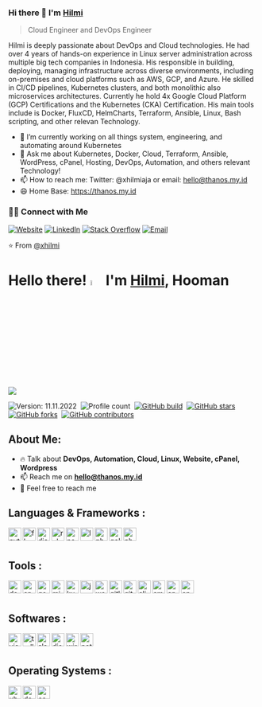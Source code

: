 
### Hi there 👋 I'm [Hilmi](https://thanos.my.id)
> Cloud Engineer and DevOps Engineer


<div>
<p>
Hilmi is deeply passionate about DevOps and Cloud technologies. He had over 4 years of hands-on experience in Linux server administration across multiple big tech companies in Indonesia. His responsible in building, deploying, managing infrastructure across diverse environments, including on-premises and cloud platforms such as AWS, GCP, and Azure. He skilled in CI/CD pipelines, Kubernetes clusters, and both monolithic also microservices architectures. Currently he hold 4x Google Cloud Platform (GCP) Certifications and the Kubernetes (CKA) Certification. His main tools include is Docker, FluxCD, HelmCharts, Terraform, Ansible, Linux, Bash scripting, and other relevan Technology.
     
- 🔭 I’m currently working on all things system, engineering, and automating around Kubernetes 
- 💬 Ask me about Kubernetes, Docker, Cloud, Terraform, Ansible, WordPress, cPanel, Hosting, DevOps, Automation, and others relevant Technology!
- 📫 How to reach me: Twitter: @xhilmiaja or email: hello@thanos.my.id
- 😄 Home Base: https://thanos.my.id
</p>
</div>


<h3> 🤝🏻 Connect with Me </h3>

<p align="left">
<a href="https://thanos.my.id" target="_blank"><img alt="Website" src="https://img.shields.io/badge/Website-thanos.my.id-blue?style=flat&logo=google-chrome"></a>
<a href="https://www.linkedin.com/in/xhilmi" target="_blank"><img alt="LinkedIn" src="https://img.shields.io/badge/LinkedIn-@xhilmi-blue?style=flat&logo=linkedin"></a>
<a href="https://twitter.com/xhilmiaja" target="_blank"><img alt="Stack Overflow" src="https://img.shields.io/twitter/follow/xhilmiaja?style=social"></a>
<a href="mailto:hello@thanos.my.id"><img alt="Email" src="https://img.shields.io/badge/Email-hello@thanos.my.id-blue?style=flat&logo=gmail"></a>
</p>


⭐️ From [@xhilmi](https://github.com/xhilmi)



# Hello there! <a href="https://hilmiafifi.com" target="_blank"><img src="https://media.giphy.com/media/hvRJCLFzcasrR4ia7z/giphy.gif" width="5%"></a> I'm [Hilmi](https://github.com/xhilmi), Hooman

![](https://raw.githubusercontent.com/xhilmi/xhilmi/master/image.png)

![Version: 11.11.2022](https://img.shields.io/badge/Version-11.11.2022-informational?color=orange)&nbsp;
![Profile count](https://komarev.com/ghpvc/?username=xhilmi&color=red&style=flat&label=Profile+Views)&nbsp;
[![GitHub build](https://img.shields.io/circleci/project/github/badges/shields/master)](https://github.com/xhilmi)&nbsp;
[![GitHub stars](https://img.shields.io/github/stars/themlphdstudent/awesome-github-profile-readme-templates.svg?logo=github&color=blueviolet&label=Stars)](https://github.com/xhilmi)&nbsp;
[![GitHub forks](https://img.shields.io/github/forks/themlphdstudent/awesome-github-profile-readme-templates.svg?logo=github&color=pink&label=Forks)](https://github.com/xhilmi)&nbsp;
[![GitHub contributors](https://img.shields.io/github/contributors/themlphdstudent/awesome-github-profile-readme-templates.svg?logo=github&color=blue&label=Contributors)](https://github.com/xhilmi)&nbsp;

## About Me:
- 🔥 Talk about **DevOps, Automation, Cloud, Linux, Website, cPanel, Wordpress**&nbsp;
- 📫 Reach me on **hello@thanos.my.id**&nbsp;
- 🍵 Feel free to reach me&nbsp;

## Languages & Frameworks :
<a href="https://python.org" target="_blank"> <img align="left" alt="python" width="26px" src="https://cdn.simpleicons.org/python"> </a>&nbsp;
<a href="https://flask.palletsprojects.com" target="_blank"> <img align="left" alt="flask" width="26px" src="https://cdn.simpleicons.org/flask"> </a>&nbsp;
<a href="https://djangoproject.com" target="_blank"> <img align="left" alt="django" width="26px" src="https://cdn.simpleicons.org/django"> </a>&nbsp;
<a href="https://ruby-lang.org/en" target="_blank"> <img align="left" alt="ruby" width="26px" src="https://cdn.simpleicons.org/ruby"> </a>&nbsp;
<a href="https://nodejs.org" target="_blank"> <img align="left" alt="nodejs" width="26px" src="https://cdn.simpleicons.org/nodedotjs"> </a>&nbsp;
<a href="https://laravel.com" target="_blank"> <img align="left" alt="laravel" width="26px" src="https://cdn.simpleicons.org/laravel"> </a>&nbsp;
<a href="https://www.gnu.org/software/bash" target="_blank"> <img align="left" alt="php" width="26px" src="https://cdn.simpleicons.org/gnubash"> </a>&nbsp;
<a href="https://go.dev" target="_blank"> <img align="left" alt="golang" width="26px" src="https://cdn.simpleicons.org/go"> </a>&nbsp;
<a href="https://php.net" target="_blank"> <img align="left" alt="php" width="26px" src="https://cdn.simpleicons.org/php"> </a>&nbsp;
<br><br>

## Tools :
<a href="https://docker.com" target="_blank"><img align="left" alt="docker" width="26px" src="https://cdn.simpleicons.org/docker"> </a>&nbsp;
<a href="https://ansible.com" target="_blank"><img align="left" alt="ansible" width="26px" src="https://cdn.simpleicons.org/ansible"> </a>&nbsp;
<a href="https://cloud.google.com" target="_blank"> <img align="left" alt="google cloud platform" width="26px" src="https://cdn.simpleicons.org/googlecloud"> </a>&nbsp;
<a href="https://azure.microsoft.com" target="_blank"> <img align="left" alt="microsoft azure" width="26px" src="https://cdn.simpleicons.org/microsoftazure"> </a>&nbsp;
<a href="https://kubernetes.io" target="_blank"> <img align="left" alt="kubernetes" width="26px" src="https://cdn.simpleicons.org/kubernetes"> </a>&nbsp;
<a href="https://jenkins.io" target="_blank"> <img align="left" alt="jenkins" width="26px" src="https://cdn.simpleicons.org/jenkins"> </a>&nbsp;
<a href="https://wordpress.org" target="_blank"> <img align="left" alt="wordpress" width="26px" src="https://cdn.simpleicons.org/wordpress"> </a>&nbsp;&nbsp;
<a href="https://gitlab.com" target="_blank"> <img align="left" alt="gitlab" width="26px" src="https://cdn.simpleicons.org/gitlab"> </a>&nbsp;
<a href="https://github.com" target="_blank"> <img align="left" alt="github" width="26px" src="https://cdn.simpleicons.org/github"> </a>&nbsp;
<a href="https://alibabacloud.com" target="_blank"> <img align="left" alt="alibaba cloud" width="26px" src="https://cdn.simpleicons.org/alibabacloud"> </a>&nbsp;
<a href="https://aws.amazon.com" target="_blank"> <img align="left" alt="amazon web services" width="26px" src="https://cdn.simpleicons.org/amazonaws"> </a>&nbsp;
<a href="https://cpanel.net" target="_blank"> <img align="left" alt="cpanel" width="26px" src="https://cdn.simpleicons.org/cpanel"> </a>&nbsp;
<a href="https://www.terraform.io/" target="_blank"> <img align="left" alt="cpanel" width="26px" src="https://cdn.simpleicons.org/terraform"> </a>&nbsp;
<br><br>

## Softwares :
<a href="https://code.visualstudio.com" target="_blank"> <img align="left" alt="visual studio code" width="26px" src="https://cdn.simpleicons.org/visualstudiocode"> </a>&nbsp;
<a href="https://trello.com" target="_blank"> <img align="left" alt="trello" width="26px" src="https://cdn.simpleicons.org/trello"> </a>&nbsp;
<a href="https://slack.com" target="_blank"> <img align="left" alt="slack" width="26px" src="https://cdn.simpleicons.org/slack"> </a>&nbsp;
<a href="https://discord.com" target="_blank"> <img align="left" alt="discord" width="26px" src="https://cdn.simpleicons.org/discord"> </a>&nbsp;
<a href="https://wireguard.com" target="_blank"> <img align="left" alt="wireguard" width="26px" src="https://cdn.simpleicons.org/wireguard"> </a>&nbsp;
<a href="https://notion.so" target="_blank"> <img align="left" alt="notion" width="26px" src="https://cdn.simpleicons.org/notion"> </a>&nbsp;
<br><br>

## Operating Systems :
<a href="https://ubuntu.com" target="_blank"> <img align="left" alt="ubuntu" width="26px" src="https://cdn.simpleicons.org/ubuntu"> </a>&nbsp;
<a href="https://debian.org" target="_blank"> <img align="left" alt="debian" width="26px" src="https://cdn.simpleicons.org/debian"> </a>&nbsp;
<a href="https://centos.org" target="_blank"> <img align="left" alt="centos" width="26px" src="https://cdn.simpleicons.org/centos"> </a>&nbsp;
<br><br>

<br><br>
